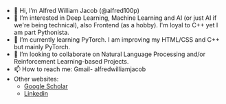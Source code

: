 - 👋 Hi, I’m Alfred William Jacob (@alfred100p)
- 👀 I’m interested in Deep Learning, Machine Learning and AI (or just AI if we're being technical), also Frontend (as a hobby). I'm loyal to C++ yet I am part Pythonista.
- 🌱 I’m currently learning PyTorch. I am improving my HTML/CSS and C++ but mainly PyTorch.
- 💞️ I’m looking to collaborate on Natural Language Processing and/or Reinforcement Learning-based Projects.
- 📫 How to reach me: Gmail- alfredwilliamjacob
- Other websites: <ul>
  <li><a href="https://scholar.google.com/citations?user=fr9TNLcAAAAJ">Google Scholar</a></li>
  <li><a href="https://in.linkedin.com/in/alfred-william-jacob-84b20a16b">Linkedin</a></li>
  </ul>
